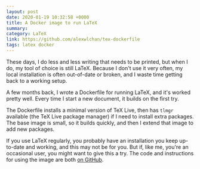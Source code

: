 ```yaml
---
layout: post
date: 2020-01-19 10:32:58 +0000
title: A Docker image to run LaTeX
summary:
category: LaTeX
link: https://github.com/alexwlchan/tex-dockerfile
tags: latex docker
---
```


These days, I do less and less writing that needs to be printed, but when I do, my tool of choice is still LaTeX.
Because I don't use it very often, my local installation is often out-of-date or broken, and I waste time getting back to a working setup.

A few months back, I wrote a Dockerfile for running LaTeX, and it's worked pretty well.
Every time I start a new document, it builds on the first try.

The Dockerfile installs a minimal version of TeX Live, then has `tlmgr` available (the TeX Live package manager) if I need to install extra packages.
The base image is small, so it builds quickly, and then I extend that image to add new packages.

If you use LaTeX regularly, you probably have an installation you keep up-to-date and working, and this may not be for you.
But if, like me, you're an occasional user, you might want to give this a try.
The code and instructions for using the image are both [on GitHub](https://github.com/alexwlchan/tex-dockerfile).
